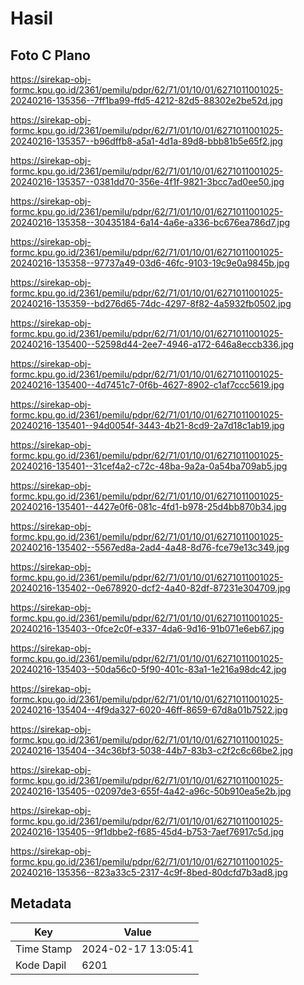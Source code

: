# Hasil

## Foto C Plano

https://sirekap-obj-formc.kpu.go.id/2361/pemilu/pdpr/62/71/01/10/01/6271011001025-20240216-135356--7ff1ba99-ffd5-4212-82d5-88302e2be52d.jpg

https://sirekap-obj-formc.kpu.go.id/2361/pemilu/pdpr/62/71/01/10/01/6271011001025-20240216-135357--b96dffb8-a5a1-4d1a-89d8-bbb81b5e65f2.jpg

https://sirekap-obj-formc.kpu.go.id/2361/pemilu/pdpr/62/71/01/10/01/6271011001025-20240216-135357--0381dd70-356e-4f1f-9821-3bcc7ad0ee50.jpg

https://sirekap-obj-formc.kpu.go.id/2361/pemilu/pdpr/62/71/01/10/01/6271011001025-20240216-135358--30435184-6a14-4a6e-a336-bc676ea786d7.jpg

https://sirekap-obj-formc.kpu.go.id/2361/pemilu/pdpr/62/71/01/10/01/6271011001025-20240216-135358--97737a49-03d6-46fc-9103-19c9e0a9845b.jpg

https://sirekap-obj-formc.kpu.go.id/2361/pemilu/pdpr/62/71/01/10/01/6271011001025-20240216-135359--bd276d65-74dc-4297-8f82-4a5932fb0502.jpg

https://sirekap-obj-formc.kpu.go.id/2361/pemilu/pdpr/62/71/01/10/01/6271011001025-20240216-135400--52598d44-2ee7-4946-a172-646a8eccb336.jpg

https://sirekap-obj-formc.kpu.go.id/2361/pemilu/pdpr/62/71/01/10/01/6271011001025-20240216-135400--4d7451c7-0f6b-4627-8902-c1af7ccc5619.jpg

https://sirekap-obj-formc.kpu.go.id/2361/pemilu/pdpr/62/71/01/10/01/6271011001025-20240216-135401--94d0054f-3443-4b21-8cd9-2a7d18c1ab19.jpg

https://sirekap-obj-formc.kpu.go.id/2361/pemilu/pdpr/62/71/01/10/01/6271011001025-20240216-135401--31cef4a2-c72c-48ba-9a2a-0a54ba709ab5.jpg

https://sirekap-obj-formc.kpu.go.id/2361/pemilu/pdpr/62/71/01/10/01/6271011001025-20240216-135401--4427e0f6-081c-4fd1-b978-25d4bb870b34.jpg

https://sirekap-obj-formc.kpu.go.id/2361/pemilu/pdpr/62/71/01/10/01/6271011001025-20240216-135402--5567ed8a-2ad4-4a48-8d76-fce79e13c349.jpg

https://sirekap-obj-formc.kpu.go.id/2361/pemilu/pdpr/62/71/01/10/01/6271011001025-20240216-135402--0e678920-dcf2-4a40-82df-87231e304709.jpg

https://sirekap-obj-formc.kpu.go.id/2361/pemilu/pdpr/62/71/01/10/01/6271011001025-20240216-135403--0fce2c0f-e337-4da6-9d16-91b071e6eb67.jpg

https://sirekap-obj-formc.kpu.go.id/2361/pemilu/pdpr/62/71/01/10/01/6271011001025-20240216-135403--50da56c0-5f90-401c-83a1-1e216a98dc42.jpg

https://sirekap-obj-formc.kpu.go.id/2361/pemilu/pdpr/62/71/01/10/01/6271011001025-20240216-135404--4f9da327-6020-46ff-8659-67d8a01b7522.jpg

https://sirekap-obj-formc.kpu.go.id/2361/pemilu/pdpr/62/71/01/10/01/6271011001025-20240216-135404--34c36bf3-5038-44b7-83b3-c2f2c6c66be2.jpg

https://sirekap-obj-formc.kpu.go.id/2361/pemilu/pdpr/62/71/01/10/01/6271011001025-20240216-135405--02097de3-655f-4a42-a96c-50b910ea5e2b.jpg

https://sirekap-obj-formc.kpu.go.id/2361/pemilu/pdpr/62/71/01/10/01/6271011001025-20240216-135405--9f1dbbe2-f685-45d4-b753-7aef76917c5d.jpg

https://sirekap-obj-formc.kpu.go.id/2361/pemilu/pdpr/62/71/01/10/01/6271011001025-20240216-135356--823a33c5-2317-4c9f-8bed-80dcfd7b3ad8.jpg


## Metadata

| Key        | Value               |
| ---------- | ------------------- |
| Time Stamp | 2024-02-17 13:05:41 |
| Kode Dapil | 6201                |



